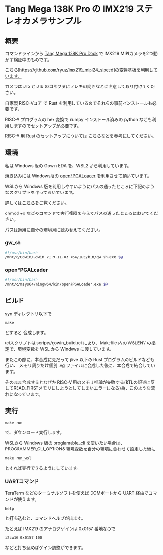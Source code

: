 # Tang Mega 138K Pro の IMX219 ステレオカメラサンプル

## 概要

コマンドラインから [Tang Mega 138K Pro Dock](https://wiki.sipeed.com/hardware/en/tang/tang-mega-138k/mega-138k-pro.html) で
IMX219 MIPIカメラを2つ動かす検証中のものです。

こちら[https://github.com/ryuz/imx219_mipi24_sipeed]の変換基板を利用しています。

カメラは J15 と J16 のコネクタにフレキの向きなどに注意して取り付けてください。

自家製 RISC-Vコア で Rust を利用しているのでそれらの事前インストールも必要です。

RISC-V プログラムの hex 変換で numpy インストール済みの python なども利用しますのでセットアップが必要です。

RISC-V 用 Rust のセットアップについては [こちら](/projects/kv260/kv260_jfive_simple_controller/README.md)などを参考にしてください。


## 環境

私は Windows 版の Gowin EDA を、WSL2 から利用しています。

焼き込みには Windows版の [openFPGALoader](https://github.com/trabucayre/openFPGALoader) を利用させて頂いています。

WSLから Windows 版を利用しやすいようにパスの通ったところに下記のようなスクリプトを作っておいています。

詳しくは[こちら](https://blog.rtc-lab.com/entry/2025/08/05/201839)をご覧ください。

chmod +x などのコマンドで実行権限を与えてパスの通ったところにおいてください。

パスは適用に自分の環境用に読み替えてください。

### gw_sh

```bash
#!/usr/bin/bash
/mnt/c/Gowin/Gowin_V1.9.11.03_x64/IDE/bin/gw_sh.exe $@
```

### openFPGALoader

```bash
#!/usr/bin/bash
/mnt/c/msys64/mingw64/bin/openFPGALoader.exe $@
```

## ビルド

syn ディレクトリ以下で

```
make
```

とすると 合成します。

tclスクリプトは scripts/gowin_build.tcl にあり、Makefile 内の WSLENV の指定で、環境変数を WSL から Windows に渡しています。

またこの際に、本合成に先だって jfive 以下の Rust プログラムのビルドなども行い、
メモリ周りだけ個別 .vg ファイルに合成した後に、本合成で結合しています。

そのまま合成するとなぜか RISC-V 用のメモリ推論が失敗する(RTLの記述に反してREAD_FIRSTメモリにしようとしてしまいエラーになる)為、このような流れになっています。


## 実行

```
make run
```

で、ダウンロード実行します。

WSLから Windows 版の proglamable_cli を使いたい場合は、PROGRAMMER_CLI_OPTIONS 環境変数を自分の環境に合わせて設定した後に

```
make run_wsl
```

とすれば実行できるようにしています。


### UARTコマンド

TeraTerm などのターミナルソフトを使えば COMポートから UART 経由でコマンドが使えます。

```
help
```

と打ち込むと、コマンドヘルプが出ます。

たとえば IMX219 のアナログゲインは 0x0157 番地なので

```
i2cw16 0x0157 100
```

などと打ち込めばゲイン調整ができます。

